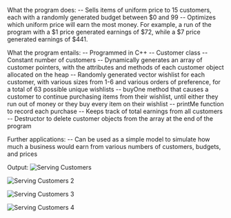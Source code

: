 What the program does:
-- Sells items of uniform price to 15 customers, each with a randomly generated budget between $0 and 99
-- Optimizes which uniform price will earn the most money. For example, a run of the program with a $1 price generated earnings of $72, while a $7 price generated earnings of $441.

What the program entails:
-- Programmed in C++
-- Customer class
-- Constant number of customers
-- Dynamically generates an array of customer pointers, with the attributes and methods of each customer object allocated on the heap
-- Randomly generated vector wishlist for each customer, with various sizes from 1-6 and various orders of preference, for a total of 63 possible unique wishlists
-- buyOne method that causes a customer to continue purchasing items from their wishlist, until either they run out of money or they buy every item on their wishlist
-- printMe function to record each purchase
-- Keeps track of total earnings from all customers
-- Destructor to delete customer objects from the array at the end of the program

Further applications:
-- Can be used as a simple model to simulate how much a business would earn from various numbers of customers, budgets, and prices


Output:
![Serving Customers](https://user-images.githubusercontent.com/79230918/166170073-3d10d302-51b8-43dc-8c1c-99366ac8759e.jpg)

![Serving Customers 2](https://user-images.githubusercontent.com/79230918/166170086-1cd66a3d-ce48-4141-8c8d-f95873b28a33.jpg)

![Serving Customers 3](https://user-images.githubusercontent.com/79230918/166170090-06de7d17-cd45-44cf-8f4f-5d1b2a9d4282.jpg)

![Serving Customers 4](https://user-images.githubusercontent.com/79230918/166170093-0baceead-3878-45e8-99b0-804145ca15df.jpg)

